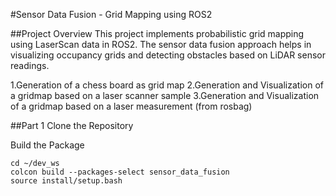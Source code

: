 #Sensor Data Fusion - Grid Mapping using ROS2

##Project Overview
This project implements probabilistic grid mapping using LaserScan data in ROS2. The sensor data fusion approach helps in visualizing occupancy grids and detecting obstacles based on LiDAR sensor readings.

1.Generation of a chess board as grid map 
2.Generation and Visualization of a gridmap based on a laser scanner sample 
3.Generation and Visualization of a gridmap based on a laser measurement (from rosbag)

##Part 1
Clone the Repository


Build the Package

```
cd ~/dev_ws
colcon build --packages-select sensor_data_fusion
source install/setup.bash

```

